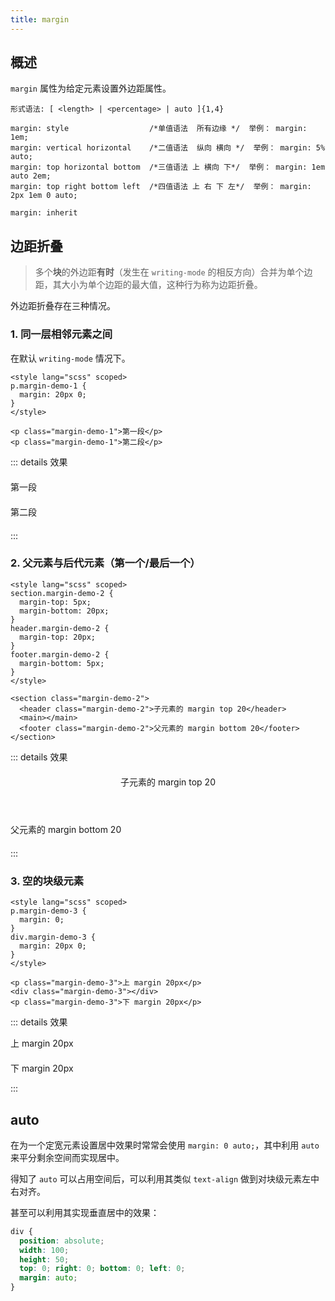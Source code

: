 ```yaml
---
title: margin
---
```


## 概述

`margin` 属性为给定元素设置外边距属性。

```
形式语法: [ <length> | <percentage> | auto ]{1,4}

margin: style                  /*单值语法  所有边缘 */  举例： margin: 1em; 
margin: vertical horizontal    /*二值语法  纵向 横向 */  举例： margin: 5% auto; 
margin: top horizontal bottom  /*三值语法 上 横向 下*/  举例： margin: 1em auto 2em; 
margin: top right bottom left  /*四值语法 上 右 下 左*/  举例： margin: 2px 1em 0 auto; 

margin: inherit
```



## 边距折叠

> 多个**块**的外边距**有时**（发生在 `writing-mode` 的相反方向）合并为单个边距，其大小为单个边距的最大值，这种行为称为边距折叠。

外边距折叠存在三种情况。

### 1. 同一层相邻元素之间

在默认 `writing-mode` 情况下。

```vue
<style lang="scss" scoped>
p.margin-demo-1 {
  margin: 20px 0;
}
</style>

<p class="margin-demo-1">第一段</p>
<p class="margin-demo-1">第二段</p>
```

::: details 效果

<style lang="scss" scoped>
p.margin-demo-1 {
  margin: 20px 0;
}
</style>

<p class="margin-demo-1">第一段</p>
<p class="margin-demo-1">第二段</p>

:::

### 2. 父元素与后代元素（第一个/最后一个）

```vue
<style lang="scss" scoped>
section.margin-demo-2 {
  margin-top: 5px;
  margin-bottom: 20px;
}
header.margin-demo-2 {
  margin-top: 20px;
}
footer.margin-demo-2 {
  margin-bottom: 5px;
}
</style>

<section class="margin-demo-2">
  <header class="margin-demo-2">子元素的 margin top 20</header>
  <main></main>
  <footer class="margin-demo-2">父元素的 margin bottom 20</footer>
</section>
```

::: details 效果

<style lang="scss" scoped>
section.margin-demo-2 {
  margin-top: 5px;
  margin-bottom: 20px;
}
header.margin-demo-2 {
  margin-top: 20px;
}
footer.margin-demo-2 {
  margin-bottom: 5px;
}
</style>

<section class="margin-demo-2">
  <header class="margin-demo-2">子元素的 margin top 20</header>
  <main></main>
  <footer class="margin-demo-2">父元素的 margin bottom 20</footer>
</section>

:::

### 3. 空的块级元素

```vue
<style lang="scss" scoped>
p.margin-demo-3 {
  margin: 0;
}
div.margin-demo-3 {
  margin: 20px 0;
}
</style>

<p class="margin-demo-3">上 margin 20px</p>
<div class="margin-demo-3"></div>
<p class="margin-demo-3">下 margin 20px</p>
```

<style lang="scss" scoped>
p.margin-demo-3 {
  margin: 0;
}
div.margin-demo-3 {
  margin: 20px 0;
}
</style>

::: details 效果

<p class="margin-demo-3">上 margin 20px</p>
<div class="margin-demo-3"></div>
<p class="margin-demo-3">下 margin 20px</p>

:::

## auto

在为一个定宽元素设置居中效果时常常会使用 `margin: 0 auto;`，其中利用 `auto` 来平分剩余空间而实现居中。

得知了 `auto` 可以占用空间后，可以利用其类似 `text-align` 做到对块级元素左中右对齐。

甚至可以利用其实现垂直居中的效果：

```css
div {
  position: absolute;
  width: 100;
  height: 50;
  top: 0; right: 0; bottom: 0; left: 0;
  margin: auto;
}
```

